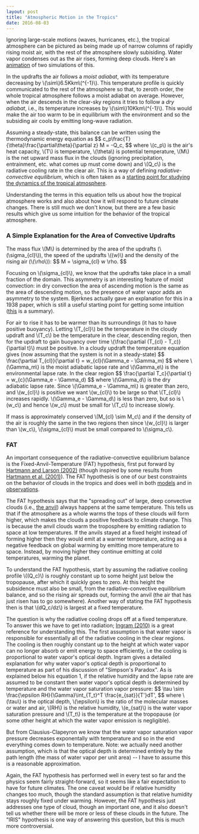```yaml
---
layout: post
title: "Atmospheric Motion in the Tropics"
date: 2016-08-03
---
```


<p>Ignoring large-scale motions (waves, hurricanes, etc.), the tropical atmosphere can be pictured as being made up of narrow columns of rapidly rising moist air, with the rest of the atmosphere slowly subisiding. Water vapor condenses out as the air rises, forming deep clouds. Here's an <a href="https://www.youtube.com/watch?v=B6oHLiVtPnQ">animation</a> of two simulations of this.</p>

<p>In the updrafts the air follows a <i>moist adiabat</i>, with its temperature decreasing by \(\sim\)6.5Kkm\(^{-1}\). This temperature profile is quickly communicated to the rest of the atmosphere so that, to zeroth order, the whole tropical atmosphere follows a moist adiabat on average. However, when the air descends in the clear-sky regions it tries to follow a <i>dry adiabat</i>, i.e., its temperature increases by \(\sim\)10Kkm\(^{-1}\). This would make the air too warm to be in equilibrium with the environment and so the subsiding air cools by emitting long-wave radiation.</p>

<p>Assuming a steady-state, this balance can be written using the thermodynamic energy equation as
$$
c_p\frac{T}{\theta}\frac{\partial\theta}{\partial z} M = -Q_c,
$$
where \(c_p\) is the air's heat capacity, \(T\) is temperature, \(\theta\) is potential temperature, \(M\) is the net upward mass flux in the clouds (ignoring precipitation, entrainment, etc. what comes up must come down) and \(Q_c\) is the radiative cooling rate in the clear air. This is a way of defining <i>radiative-convective equilibrium</i>, which is often taken as a <a href="ftp://texmex.mit.edu/ftp/pub/emanuel/PAPERS/chapter7.pdf">starting point for studying the dynamics of the tropical atmosphere</a>.</p> 

<p>Understanding the terms in this equation tells us about how the tropical atmosphere works and also about how it will respond to future climate changes. There is still much we don't know, but there are a few basic results which give us some intuition for the behavior of the tropical atmosphere.</p>

<h3>A Simple Explanation for the Area of Convective Updrafts</h3>

<p>The mass flux \(M\) is determined by the area of the updrafts (\(\sigma_{cl}\)), the speed of the updrafts \((w)\) and the density of the rising air (\(\rho\)):
$$
M = \sigma_{cl} w \rho.
$$
<p>Focusing on \(\sigma_{cl}\), we know that the updrafts take place in a small fraction of the domain. This asymmetry is an interesting feature of moist convection: in dry convection the area of ascending motion is the same as the area of descending motion, so the presence of water vapor adds an asymmetry to the system. Bjerknes actually gave an explanation for this in a 1938 paper, which is still a useful starting point for getting some intuition (<a href="http://kiwi.atmos.colostate.edu/group/dave/pdf/Cumulus_Updrafts_Narrow.pdf">this</a> is a summary).</p>

<p>For air to rise it has to be warmer than its surroundings (it has to have positive buoyancy). Letting \(T_{cl}\) be the temperature in the cloudy updraft and \(T_c\) be the temperature in the clear, descending region, then for the updraft to gain buoyancy over time \(\frac{\partial (T_{cl} - T_c)}{\partial t}\) must be positive. In a cloudy updraft the temperature equation gives (now assuming that the system is not in a steady-state)
$$
\frac{\partial T_{cl}}{\partial t} = w_{cl}(\Gamma_e - \Gamma_m)
$$
where \(\Gamma_m\) is the moist adiabatic lapse rate and \(\Gamma_e\) is the environmental lapse rate. In the clear region
$$
\frac{\partial T_c}{\partial t} = w_{c}(\Gamma_e - \Gamma_d)
$$ 
where \(\Gamma_d\) is the dry adiabatic lapse rate. Since \(\Gamma_e - \Gamma_m\) is greater than zero, and \(w_{cl}\) is positive we want \(w_{cl}\) to be large so that \(T_{cl}\) increases rapidly. \(\Gamma_e - \Gamma_d\) is less than zero, but so is \(w_c\) and hence \(w_c\) must be small for \(T_c\) to increase slowly.</p>

<p>If mass is approximately conserved \(M_{cl} \sim M_c\) and if the density of the air is roughly the same in the two regions then since \(w_{cl}\) is larger than \(w_c\), \(\sigma_{cl}\) must be small compared to \(\sigma_c\).</p>


<h3>FAT</h3>

<p>An important consequence of the radiative-convective equilibrium balance is the Fixed-Anvil-Temperature (FAT) hypothesis, first put forward by <a href="http://www-k12.atmos.washington.edu/~dennis/Hartmann_Larson_2002GRL.pdf">Hartmann and Larson (2002)</a> (though inspired by some results from <a href="http://onlinelibrary.wiley.com/doi/10.1029/2000GL012833/abstract">Hartmann et al. (2001)</a>). The FAT hypothesis is one of our best constraints on the behavior of clouds in the tropics and does well in both <a href="http://www.people.fas.harvard.edu/~kuang/Kuang&Hartmann2007.pdf"> models</a> and in <a href="http://www.atmos.washington.edu/~dennis/Zelinka_HartmannJGR11.pdf">observations</a>. </p>

<p>The FAT hypothesis says that the "spreading out" of large, deep convective clouds (i.e., <a href="https://www.google.com/imgres?imgurl=https://upload.wikimedia.org/wikipedia/commons/thumb/3/3a/A_Classic_Anvil_Cloud_Over_Europe.jpg/300px-A_Classic_Anvil_Cloud_Over_Europe.jpg&imgrefurl=https://en.wikipedia.org/wiki/Cumulonimbus_incus&h=200&w=300&tbnid=cQvrvsGH38-F_M:&tbnh=160&tbnw=240&docid=Xj2J-On_9nnJQM&usg=__ORZOhUvA6jfd0XyosYQbW57ZfxM=&sa=X&ved=0ahUKEwjxw-DNz43OAhWh1IMKHTP7AMwQ9QEIIDAA">the anvil</a>) always happens at the same temperature. This tells us that if the atmosphere as a whole warms the tops of these clouds will form higher, which makes the clouds a positive feedback to climate change. This is because the anvil clouds warm the troposphere by emitting radiation to space at low temperatures. If the anvils stayed at a fixed height instead of forming higher then they would emit at a warmer temperature, acting as a negative feedback on global warming by emitting more temperature to space. Instead, by moving higher they continue emitting at cold temperatures, warming the planet.</p>

<p>To understand the FAT hypothesis, start by assuming the radiative cooling profile \((Q_c)\) is roughly constant up to some height just below the tropopause, after which it quickly goes to zero. At this height the subsidence must also be small, from the radiative-convective equilibrium balance, and so the rising air spreads out, forming the anvil (the air that has just risen has to go somewhere). Another way of stating the FAT hypothesis then is that \(dQ_c/dz\) is largest at a fixed temperature. </p> 

<p>The question is why the radiative cooling drops off at a fixed temperature. To answer this we have to get into radiation; <a href="http://onlinelibrary.wiley.com/doi/10.1002/qj.546/pdf">Ingram (2010)</a> is a great reference for understanding this. The first assumption is that water vapor is responsible for essentially all of the radiative cooling in the clear regions. The cooling is then roughly constant up to the height at which water vapor can no longer absorb or emit energy to space efficiently, i.e the cooling is proportional to water vapor's optical depth. Ingram gives a detailed explanation for why water vapor's optical depth is proportional to temperature as part of his discussion of "Simpson's Paradox". As is explained below his equation 1, if the relative humidity and the lapse rate are assumed to be constant then water vapor's optical depth is determined by temperature and the water vapor saturation vapor pressure:
$$
\tau \sim \frac{\epsilon RH}{\Gamma}\int_{T_t}^T \frac{e_{sat}}{T'}dT',
$$
where \(\tau\) is the optical depth, \(\epsilon\) is the ratio of the molecular masses or water and air, \(RH\) is the relative humidity, \(e_{sat}\) is the water vapor saturation pressure and \(T_t\) is the temperature at the tropopause (or some other height at which the water vapor emission is negligible).</p>

<p>But from Clausius-Clapeyron we know that the water vapor saturation vapor pressure decreases exponentally with temperature and so in the end everything comes down to temperature. Note: we actually need another assumption, which is that the optical depth is determined entirely by the path length (the mass of water vapor per unit area) -- I have to assume this is a reasonable approximation.</p> 

<p>Again, the FAT hypothesis has performed well in every test so far and the physics seem fairly straight-forward, so it seems like a fair expectation to have for future climates. The one caveat would be if relative humidity changes too much, though the standard assumption is that relative humidity stays roughly fixed under warming. However, the FAT hypothesis just addresses one type of cloud, though an important one, and it also doesn't tell us whether there will be more or less of these clouds in the future. The "IRIS" hypothesis is one way of answering this question, but this is much more controversial.</p>

